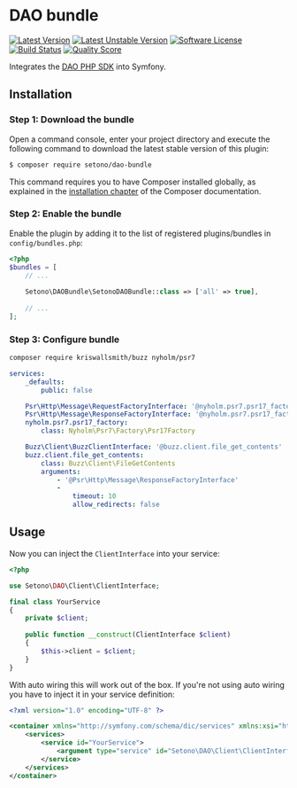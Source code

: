 # DAO bundle

[![Latest Version][ico-version]][link-packagist]
[![Latest Unstable Version][ico-unstable-version]][link-packagist]
[![Software License][ico-license]](LICENSE)
[![Build Status][ico-travis]][link-travis]
[![Quality Score][ico-code-quality]][link-code-quality]

Integrates the [DAO PHP SDK](https://github.com/Setono/dao-php-sdk) into Symfony.

## Installation

### Step 1: Download the bundle

Open a command console, enter your project directory and execute the following command to download the latest stable version of this plugin:

```bash
$ composer require setono/dao-bundle
```

This command requires you to have Composer installed globally, as explained in the [installation chapter](https://getcomposer.org/doc/00-intro.md) of the Composer documentation.


### Step 2: Enable the bundle

Enable the plugin by adding it to the list of registered plugins/bundles in `config/bundles.php`:

```php
<?php
$bundles = [
    // ...
    
    Setono\DAOBundle\SetonoDAOBundle::class => ['all' => true],
    
    // ...
];
```

### Step 3: Configure bundle

```bash
composer require kriswallsmith/buzz nyholm/psr7
```

```yaml
services:
    _defaults:
        public: false

    Psr\Http\Message\RequestFactoryInterface: '@nyholm.psr7.psr17_factory'
    Psr\Http\Message\ResponseFactoryInterface: '@nyholm.psr7.psr17_factory'
    nyholm.psr7.psr17_factory:
        class: Nyholm\Psr7\Factory\Psr17Factory

    Buzz\Client\BuzzClientInterface: '@buzz.client.file_get_contents'
    buzz.client.file_get_contents:
        class: Buzz\Client\FileGetContents
        arguments:
            - '@Psr\Http\Message\ResponseFactoryInterface'
            -
                timeout: 10
                allow_redirects: false
```

## Usage
Now you can inject the `ClientInterface` into your service:

```php
<?php

use Setono\DAO\Client\ClientInterface;

final class YourService
{
    private $client;
    
    public function __construct(ClientInterface $client)
    {
        $this->client = $client;
    }
}
```

With auto wiring this will work out of the box. If you're not using auto wiring you have to inject it in your service definition:

```xml
<?xml version="1.0" encoding="UTF-8" ?>

<container xmlns="http://symfony.com/schema/dic/services" xmlns:xsi="http://www.w3.org/2001/XMLSchema-instance" xsi:schemaLocation="http://symfony.com/schema/dic/services http://symfony.com/schema/dic/services/services-1.0.xsd">
    <services>
        <service id="YourService">
            <argument type="service" id="Setono\DAO\Client\ClientInterface"/>
        </service>
    </services>
</container>

```

[ico-version]: https://poser.pugx.org/setono/dao-bundle/v/stable
[ico-unstable-version]: https://poser.pugx.org/setono/dao-bundle/v/unstable
[ico-license]: https://poser.pugx.org/setono/dao-bundle/license
[ico-travis]: https://travis-ci.com/Setono/DAOBundle.svg?branch=master
[ico-code-quality]: https://img.shields.io/scrutinizer/g/Setono/DAOBundle.svg?style=flat-square

[link-packagist]: https://packagist.org/packages/setono/dao-bundle
[link-travis]: https://travis-ci.com/Setono/DAOBundle
[link-code-quality]: https://scrutinizer-ci.com/g/Setono/DAOBundle
